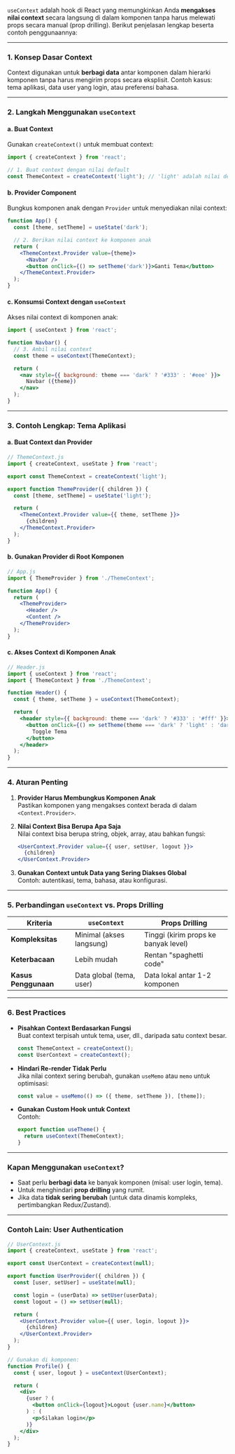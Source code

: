 `useContext` adalah hook di React yang memungkinkan Anda **mengakses nilai context** secara langsung di dalam komponen tanpa harus melewati props secara manual (prop drilling). Berikut penjelasan lengkap beserta contoh penggunaannya:

---

### **1. Konsep Dasar Context**
Context digunakan untuk **berbagi data** antar komponen dalam hierarki komponen tanpa harus mengirim props secara eksplisit. Contoh kasus: tema aplikasi, data user yang login, atau preferensi bahasa.

---

### **2. Langkah Menggunakan `useContext`**
#### a. **Buat Context**  
Gunakan `createContext()` untuk membuat context:
```jsx
import { createContext } from 'react';

// 1. Buat context dengan nilai default
const ThemeContext = createContext('light'); // 'light' adalah nilai default
```

#### b. **Provider Component**  
Bungkus komponen anak dengan `Provider` untuk menyediakan nilai context:
```jsx
function App() {
  const [theme, setTheme] = useState('dark');

  // 2. Berikan nilai context ke komponen anak
  return (
    <ThemeContext.Provider value={theme}>
      <Navbar />
      <button onClick={() => setTheme('dark')}>Ganti Tema</button>
    </ThemeContext.Provider>
  );
}
```

#### c. **Konsumsi Context dengan `useContext`**  
Akses nilai context di komponen anak:
```jsx
import { useContext } from 'react';

function Navbar() {
  // 3. Ambil nilai context
  const theme = useContext(ThemeContext);

  return (
    <nav style={{ background: theme === 'dark' ? '#333' : '#eee' }}>
      Navbar ({theme})
    </nav>
  );
}
```

---

### **3. Contoh Lengkap: Tema Aplikasi**
#### a. Buat Context dan Provider
```jsx
// ThemeContext.js
import { createContext, useState } from 'react';

export const ThemeContext = createContext('light');

export function ThemeProvider({ children }) {
  const [theme, setTheme] = useState('light');

  return (
    <ThemeContext.Provider value={{ theme, setTheme }}>
      {children}
    </ThemeContext.Provider>
  );
}
```

#### b. Gunakan Provider di Root Komponen
```jsx
// App.js
import { ThemeProvider } from './ThemeContext';

function App() {
  return (
    <ThemeProvider>
      <Header />
      <Content />
    </ThemeProvider>
  );
}
```

#### c. Akses Context di Komponen Anak
```jsx
// Header.js
import { useContext } from 'react';
import { ThemeContext } from './ThemeContext';

function Header() {
  const { theme, setTheme } = useContext(ThemeContext);

  return (
    <header style={{ background: theme === 'dark' ? '#333' : '#fff' }}>
      <button onClick={() => setTheme(theme === 'dark' ? 'light' : 'dark')}>
        Toggle Tema
      </button>
    </header>
  );
}
```

---

### **4. Aturan Penting**
1. **Provider Harus Membungkus Komponen Anak**  
   Pastikan komponen yang mengakses context berada di dalam `<Context.Provider>`.

2. **Nilai Context Bisa Berupa Apa Saja**  
   Nilai context bisa berupa string, objek, array, atau bahkan fungsi:
   ```jsx
   <UserContext.Provider value={{ user, setUser, logout }}>
     {children}
   </UserContext.Provider>
   ```

3. **Gunakan Context untuk Data yang Sering Diakses Global**  
   Contoh: autentikasi, tema, bahasa, atau konfigurasi.

---

### **5. Perbandingan `useContext` vs. Props Drilling**
| **Kriteria**      | **`useContext`**                  | **Props Drilling**                |
|--------------------|-----------------------------------|------------------------------------|
| **Kompleksitas**   | Minimal (akses langsung)         | Tinggi (kirim props ke banyak level)|
| **Keterbacaan**    | Lebih mudah                      | Rentan "spaghetti code"           |
| **Kasus Penggunaan**| Data global (tema, user)         | Data lokal antar 1-2 komponen     |

---

### **6. Best Practices**
- **Pisahkan Context Berdasarkan Fungsi**  
  Buat context terpisah untuk tema, user, dll., daripada satu context besar.
  
  ```jsx
  const ThemeContext = createContext();
  const UserContext = createContext();
  ```

- **Hindari Re-render Tidak Perlu**  
  Jika nilai context sering berubah, gunakan `useMemo` atau `memo` untuk optimisasi:
  ```jsx
  const value = useMemo(() => ({ theme, setTheme }), [theme]);
  ```

- **Gunakan Custom Hook untuk Context**  
  Contoh:
  ```jsx
  export function useTheme() {
    return useContext(ThemeContext);
  }
  ```

---

### **Kapan Menggunakan `useContext`?**
- Saat perlu **berbagi data** ke banyak komponen (misal: user login, tema).
- Untuk menghindari **prop drilling** yang rumit.
- Jika data **tidak sering berubah** (untuk data dinamis kompleks, pertimbangkan Redux/Zustand).

---

### Contoh Lain: User Authentication
```jsx
// UserContext.js
import { createContext, useState } from 'react';

export const UserContext = createContext(null);

export function UserProvider({ children }) {
  const [user, setUser] = useState(null);

  const login = (userData) => setUser(userData);
  const logout = () => setUser(null);

  return (
    <UserContext.Provider value={{ user, login, logout }}>
      {children}
    </UserContext.Provider>
  );
}

// Gunakan di komponen:
function Profile() {
  const { user, logout } = useContext(UserContext);

  return (
    <div>
      {user ? (
        <button onClick={logout}>Logout {user.name}</button>
      ) : (
        <p>Silakan login</p>
      )}
    </div>
  );
}
```